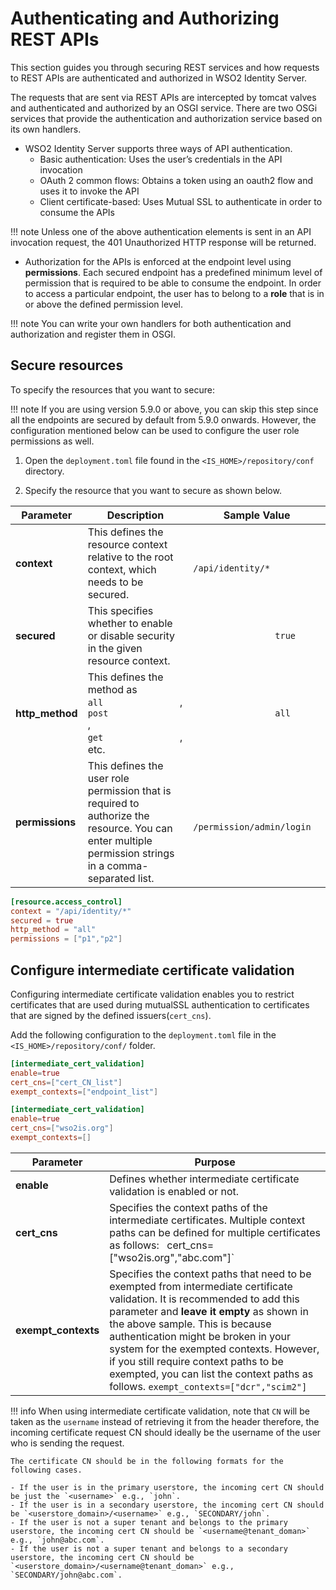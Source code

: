 # Authenticating and Authorizing REST APIs

This section guides you through securing REST services and how requests
to REST APIs are authenticated and authorized in WSO2 Identity Server.

The requests that are sent via REST APIs are intercepted by tomcat
valves and authenticated and authorized by an OSGI service. There are
two OSGi services that provide the authentication and authorization
service based on its own handlers.

-   WSO2 Identity Server supports three ways of API authentication. 
    -   Basic authentication: Uses the user’s credentials in the API invocation
    -   OAuth 2 common flows: Obtains a token using an oauth2 flow and uses it to invoke the API
    -   Client certificate-based: Uses Mutual SSL to authenticate in order to consume the APIs

!!! note 
    Unless one of the above authentication elements is sent in an API invocation request, the 401 Unauthorized HTTP response will be returned.
    
-   Authorization for the APIs is enforced at the endpoint level using **permissions**. Each secured endpoint has a predefined minimum level of permission that is required to be able to consume the endpoint. In order to access a particular endpoint, the user has to belong to a **role** that is in or above the defined permission level.

!!! note
    You can write your own handlers for both authentication and authorization and register them in OSGI.
    
## Secure resources

To specify the resources that you want to secure:

!!! note
    If you are using version 5.9.0 or above, you can skip this step since all the endpoints are secured by default from 5.9.0 onwards. However, the configuration mentioned below can be used to configure the user role permissions as well.  

1.  Open the `deployment.toml` file found in the `<IS_HOME>/repository/conf` directory.

2.  Specify the resource that you want to secure as shown below.

| Parameter            | Description                                                                                                                                                 | Sample Value                                               |
|----------------------|-------------------------------------------------------------------------------------------------------------------------------------------------------------|------------------------------------------------------------|
| **context** | This defines the resource context relative to the root context, which needs to be secured.                                                                  | `                 /api/identity/*                `         |
| **secured**          | This specifies whether to enable or disable security in the given resource context.                                                                         | `                 true                `                    |
| **http_method**      | This defines the method as `                 all                `, `                 post                `, `                 get                `, etc. | `                 all                `                     |
| **permissions**      | This defines the user role permission that is required to authorize the resource. You can enter multiple permission strings in a comma-separated list.      | `                 /permission/admin/login                ` |

        
```toml tab="Example"
[resource.access_control]
context = "/api/identity/*"
secured = true
http_method = "all"
permissions = ["p1","p2"]
```

## Configure intermediate certificate validation

Configuring intermediate certificate validation enables you to restrict certificates that are used during mutualSSL authentication to certificates that are signed by the defined issuers(`cert_cns`). 

Add the following configuration to the `deployment.toml` file in the `<IS_HOME>/repository/conf/` folder. 

```toml tab="Config"
[intermediate_cert_validation]
enable=true
cert_cns=["cert_CN_list"]
exempt_contexts=["endpoint_list"]
```

```toml tab="Sample"
[intermediate_cert_validation]
enable=true
cert_cns=["wso2is.org"]
exempt_contexts=[]
```

| Parameter           | Purpose                                                                                                                                                                                     |
|---------------------|---------------------------------------------------------------------------------------------------------------------------------------------------------------------------------------------|
| **enable**          | Defines whether intermediate certificate validation is enabled or not.                                                                                                                      |
| **cert_cns**        | Specifies the context paths of the intermediate certificates. Multiple context paths can be defined for multiple certificates as follows:  ` `cert_cns=["wso2is.org","abc.com"]`        |
| **exempt_contexts** | Specifies the context paths that need to be exempted from intermediate certificate validation. It is recommended to add this parameter and **leave it empty** as shown in the above sample. This is because authentication might be broken in your system for the exempted contexts. However, if you still require context paths to be exempted, you can list the context paths as follows. ``` exempt_contexts=["dcr","scim2"] ``` |


!!! info
    When using intermediate certificate validation, note that `CN` will be taken as the `username` instead of retrieving it from the header therefore, the incoming certificate request CN should ideally be the username of the user who is sending the request. 

    The certificate CN should be in the following formats for the following cases.
    
    - If the user is in the primary userstore, the incoming cert CN should be just the `<username>` e.g., `john`.
    - If the user is in a secondary userstore, the incoming cert CN should be `<userstore_domain>/<username>` e.g., `SECONDARY/john`.
    - If the user is not a super tenant and belongs to the primary userstore, the incoming cert CN should be `<username@tenant_doman>` e.g., `john@abc.com`.
    - If the user is not a super tenant and belongs to a secondary userstore, the incoming cert CN should be `<userstore_domain>/<username@tenant_doman>` e.g.,             `SECONDARY/john@abc.com`.
